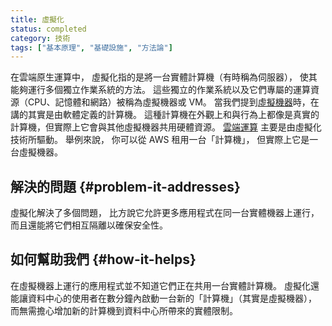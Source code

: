 ```yaml
---
title: 虛擬化
status: completed
category: 技術
tags: ["基本原理", "基礎設施", "方法論"]
---
```


在雲端原生運算中，
虛擬化指的是將一台實體計算機（有時稱為伺服器），
使其能夠運行多個獨立作業系統的方法。
這些獨立的作業系統以及它們專屬的運算資源（CPU、記憶體和網路）被稱為虛擬機器或 VM。
當我們提到[虛擬機器](/zh-tw/virtual-machine/)時，在講的其實是由軟體定義的計算機。
這種計算機在外觀上和與行為上都像是真實的計算機，但實際上它會與其他虛擬機器共用硬體資源。
[雲端運算](/zh-tw/cloud-computing/) 主要是由虛擬化技術所驅動。
舉例來說，
你可以從 AWS 租用一台「計算機」，
但實際上它是一台虛擬機器。

## 解決的問題 {#problem-it-addresses}

虛擬化解決了多個問題，
比方說它允許更多應用程式在同一台實體機器上運行，
而且還能將它們相互隔離以確保安全性。

## 如何幫助我們 {#how-it-helps}

在虛擬機器上運行的應用程式並不知道它們正在共用一台實體計算機。
虛擬化還能讓資料中心的使用者在數分鐘內啟動一台新的「計算機」（其實是虛擬機器），
而無需擔心增加新的計算機到資料中心所帶來的實體限制。
